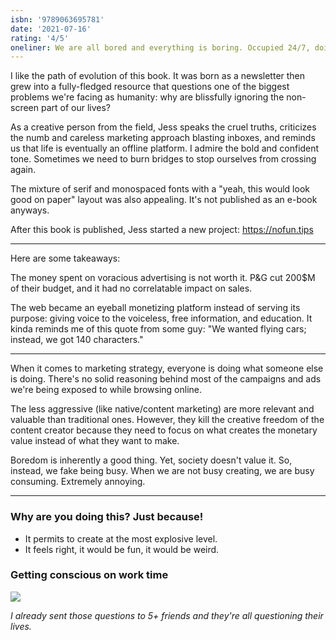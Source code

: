 ```yaml
---
isbn: '9789063695781'
date: '2021-07-16'
rating: '4/5'
oneliner: We are all bored and everything is boring. Occupied 24/7, doing nothing at all.
---
```


I like the path of evolution of this book. It was born as a newsletter then grew into a fully-fledged resource that questions one of the biggest problems we're facing as humanity: why are blissfully ignoring the non-screen part of our lives?

As a creative person from the field, Jess speaks the cruel truths, criticizes the numb and careless marketing approach blasting inboxes, and reminds us that life is eventually an offline platform. I admire the bold and confident tone. Sometimes we need to burn bridges to stop ourselves from crossing again.

The mixture of serif and monospaced fonts with a "yeah, this would look good on paper" layout was also appealing. It's not published as an e-book anyways.

After this book is published, Jess started a new project: https://nofun.tips

---

Here are some takeaways:

The money spent on voracious advertising is not worth it. P&G cut 200$M of their budget, and it had no correlatable impact on sales.

The web became an eyeball monetizing platform instead of serving its purpose: giving voice to the voiceless, free information, and education. It kinda reminds me of this quote from some guy: "We wanted flying cars; instead, we got 140 characters."

---

When it comes to marketing strategy, everyone is doing what someone else is doing. There's no solid reasoning behind most of the campaigns and ads we're being exposed to while browsing online.

The less aggressive (like native/content marketing) are more relevant and valuable than traditional ones. However, they kill the creative freedom of the content creator because they need to focus on what creates the monetary value instead of what they want to make.

Boredom is inherently a good thing. Yet, society doesn't value it. So, instead, we fake being busy. When we are not busy creating, we are busy consuming. Extremely annoying.

---

### Why are you doing this? Just because!

- It permits to create at the most explosive level.
- It feels right, it would be fun, it would be weird.

### Getting conscious on work time

![](/images/books/offline-matters/getting-conscious-on-work-time.jpg)

_I already sent those questions to 5+ friends and they're all questioning their lives._
